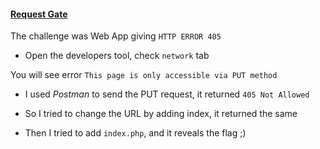 #### [Request Gate](http://35.197.254.240/request-gate/)

The challenge was Web App giving `HTTP ERROR 405`

- Open the developers tool, check `network` tab

You will see error `This page is only accessible via PUT method`

- I used *Postman* to send the PUT request, it returned `405 Not Allowed`

- So I tried to change the URL by adding index, it returned the same

- Then I tried to add `index.php`, and it reveals the flag ;)
